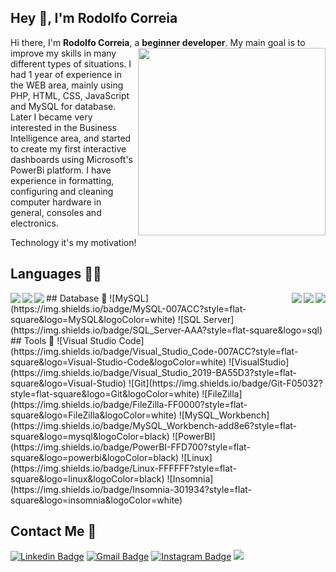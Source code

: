 ## Hey 👋, I'm Rodolfo Correia

Hi there, I'm **Rodolfo Correia**, a **beginner developer**.
<img align="right" width="300" src="https://i.giphy.com/media/QpVUMRUJGokfqXyfa1/giphy.webp" />
My main goal is to improve my skills in many different types of situations. I had 1 year of experience in the WEB area, mainly using PHP, HTML, CSS, JavaScript and MySQL for database. Later I became very interested in the Business Intelligence area, and started to create my first interactive dashboards using Microsoft's PowerBi platform. I have experience in formatting, configuring and cleaning computer hardware in general, consoles and electronics.

Technology it's my motivation!


## Languages 👨‍💻
<img align="left" src="https://img.shields.io/badge/-HTML5-%23E44D27?style=flat-square&logo=html5&logoColor=ffffff">
<img align="left" src="https://img.shields.io/badge/-CSS3-%231572B6?style=flat-square&logo=css3">
<img align="left" src="https://img.shields.io/badge/JavaScript-F7DF1E?style=flat-square&logo=JavaScript&logoColor=black">
<img align="right" src="https://img.shields.io/badge/C-00008B?style=flat-square&logo=C&logoColor=white">
<img align="right" src="https://img.shields.io/badge/php-8993be?style=flat-square&logo=PHP&logoColor=white">
<img align="right" src="https://img.shields.io/badge/VB.NET-BA55D3?style=flat-square&logo=VB.NET=&logoColor=white">
## Database 💾
![MySQL](https://img.shields.io/badge/MySQL-007ACC?style=flat-square&logo=MySQL&logoColor=white)
![SQL Server](https://img.shields.io/badge/SQL_Server-AAA?style=flat-square&logo=sql)
## Tools 🧰
![Visual Studio Code](https://img.shields.io/badge/Visual_Studio_Code-007ACC?style=flat-square&logo=Visual-Studio-Code&logoColor=white)
![VisualStudio](https://img.shields.io/badge/Visual_Studio_2019-BA55D3?style=flat-square&logo=Visual-Studio)
![Git](https://img.shields.io/badge/Git-F05032?style=flat-square&logo=Git&logoColor=white)
![FileZilla](https://img.shields.io/badge/FileZilla-FF0000?style=flat-square&logo=FileZilla&logoColor=white)
![MySQL_Workbench](https://img.shields.io/badge/MySQL_Workbench-add8e6?style=flat-square&logo=mysql&logoColor=black)
![PowerBI](https://img.shields.io/badge/PowerBI-FFD700?style=flat-square&logo=powerbi&logoColor=black)
![Linux](https://img.shields.io/badge/Linux-FFFFFF?style=flat-square&logo=linux&logoColor=black)
![Insomnia](https://img.shields.io/badge/Insomnia-301934?style=flat-square&logo=insomnia&logoColor=white)

##  Contact Me :speech_balloon:
[![Linkedin Badge](https://img.shields.io/badge/-Rodolfo_Correia-blue?style=flat-square&logo=Linkedin&logoColor=white&link=https://www.linkedin.com/in/rodolfo-correia-81331219a/)](https://www.linkedin.com/in/rodolfo-correia-81331219a/) [![Gmail Badge](https://img.shields.io/badge/-rodolfo.correia02@gmail.com-c14438?style=flat-square&logo=Gmail&logoColor=white&link=mailto:rodolfo.correia02@gmail.com)](mailto:rodolfo.correia02@gmail.com) [![Instagram Badge](https://img.shields.io/badge/-@rodolfinho__c-e4405f?style=flat-square&labelColor=f94877&logo=instagram&logoColor=white&link=https://www.instagram.com/rodolfinho_c/)](https://www.instagram.com/rodolfinho_c/)
[![]( https://img.shields.io/github/followers/rodolfinhoc?label=follow&style=social)](https://www.github.com/rodolfinhoc/)
